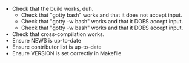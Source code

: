  * Check that the build works, duh.
   * Check that "gotty bash" works and that it does not accept input.
   * Check that "gotty -w bash" works and that it DOES accept input.
   * Check that "gotty -w bash" works and that it DOES accept input.
 * Check that cross-compilation works.
 * Ensure NEWS is up-to-date
 * Ensure contributor list is up-to-date
 * Ensure VERSION is set correctly in Makefile
